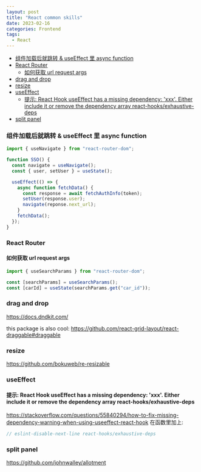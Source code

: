 ```yaml
---
layout: post
title: "React common skills"
date: 2023-02-16
categories: Frontend
tags:
  - React
---
```


- [组件加载后就跳转 \& useEffect 里 async function](#组件加载后就跳转--useeffect-里-async-function)
- [React Router](#react-router)
  - [如何获取 url request args](#如何获取-url-request-args)
- [drag and drop](#drag-and-drop)
- [resize](#resize)
- [useEffect](#useeffect)
  - [提示: React Hook useEffect has a missing dependency: 'xxx'. Either include it or remove the dependency array react-hooks/exhaustive-deps](#提示-react-hook-useeffect-has-a-missing-dependency-xxx-either-include-it-or-remove-the-dependency-array-react-hooksexhaustive-deps)
- [split panel](#split-panel)

### 组件加载后就跳转 & useEffect 里 async function

```js
import { useNavigate } from "react-router-dom";

function SSO() {
  const navigate = useNavigate();
  const { user, setUser } = useState();

  useEffect(() => {
    async function fetchData() {
      const response = await fetchAuthInfo(token);
      setUser(response.user);
      navigate(reponse.next_url);
    }
    fetchData();
  });
}
```

### React Router

#### 如何获取 url request args

```js
import { useSearchParams } from "react-router-dom";

const [searchParams] = useSearchParams();
const [carId] = useState(searchParams.get("car_id"));
```

### drag and drop

<https://docs.dndkit.com/>

this package is also cool: <https://github.com/react-grid-layout/react-draggable#draggable>

### resize

<https://github.com/bokuweb/re-resizable>

### useEffect

#### 提示: React Hook useEffect has a missing dependency: 'xxx'. Either include it or remove the dependency array react-hooks/exhaustive-deps

<https://stackoverflow.com/questions/55840294/how-to-fix-missing-dependency-warning-when-using-useeffect-react-hook>
在函数里加上:

```js
// eslint-disable-next-line react-hooks/exhaustive-deps
```

### split panel

<https://github.com/johnwalley/allotment>
